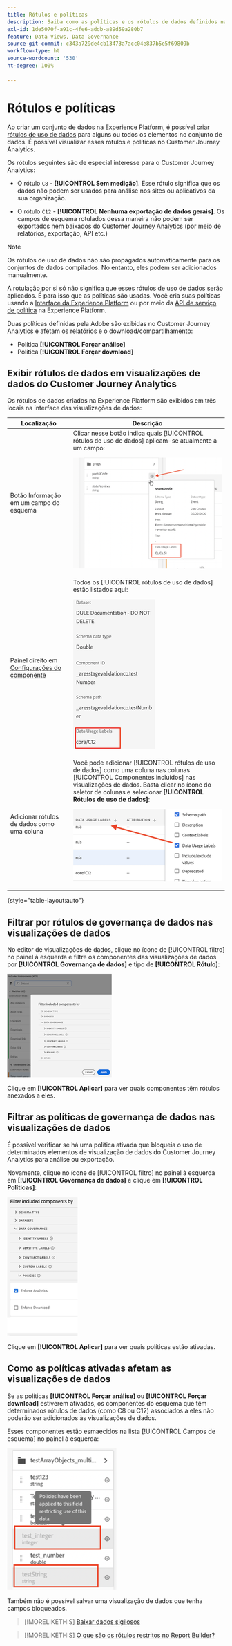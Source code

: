 ```yaml
---
title: Rótulos e políticas
description: Saiba como as políticas e os rótulos de dados definidos na Adobe Experience Platform afetam as visualizações de dados e os relatórios no Customer Journey Analytics.
exl-id: 1de5070f-a91c-4fe6-addb-a89d59a280b7
feature: Data Views, Data Governance
source-git-commit: c343a729de4cb13473a7acc04e837b5e5f69809b
workflow-type: ht
source-wordcount: '530'
ht-degree: 100%

---
```


# Rótulos e políticas

Ao criar um conjunto de dados na Experience Platform, é possível criar [rótulos de uso de dados](https://experienceleague.adobe.com/docs/experience-platform/data-governance/labels/reference.html?lang=pt-BR) para alguns ou todos os elementos no conjunto de dados. É possível visualizar esses rótulos e políticas no Customer Journey Analytics.

Os rótulos seguintes são de especial interesse para o Customer Journey Analytics:

* O rótulo `C8` - **[!UICONTROL Sem medição]**. Esse rótulo significa que os dados não podem ser usados para análise nos sites ou aplicativos da sua organização.

* O rótulo `C12` - **[!UICONTROL Nenhuma exportação de dados gerais]**. Os campos de esquema rotulados dessa maneira não podem ser exportados nem baixados do Customer Journey Analytics (por meio de relatórios, exportação, API etc.)

>[!NOTE]
>
>Os rótulos de uso de dados não são propagados automaticamente para os conjuntos de dados compilados. No entanto, eles podem ser adicionados manualmente.

A rotulação por si só não significa que esses rótulos de uso de dados serão aplicados. É para isso que as políticas são usadas. Você cria suas políticas usando a [Interface da Experience Platform](https://experienceleague.adobe.com/docs/experience-platform/data-governance/policies/user-guide.html?lang=pt-BR) ou por meio da [API de serviço de política](https://experienceleague.adobe.com/docs/experience-platform/data-governance/api/overview.html?lang=pt-BR) na Experience Platform.

Duas políticas definidas pela Adobe são exibidas no Customer Journey Analytics e afetam os relatórios e o download/compartilhamento:

* Política **[!UICONTROL Forçar análise]**
* Política **[!UICONTROL Forçar download]**

## Exibir rótulos de dados em visualizações de dados do Customer Journey Analytics

Os rótulos de dados criados na Experience Platform são exibidos em três locais na interface das visualizações de dados:

| Localização | Descrição |
| --- | --- |
| Botão Informação em um campo do esquema | Clicar nesse botão indica quais [!UICONTROL rótulos de uso de dados] aplicam-se atualmente a um campo:<p>![](assets/data-label-left.png) |
| Painel direito em [Configurações do componente](/help/data-views/component-settings/overview.md) | Todos os [!UICONTROL rótulos de uso de dados] estão listados aqui:<p>![](assets/data-label-right.png) |
| Adicionar rótulos de dados como uma coluna | Você pode adicionar [!UICONTROL rótulos de uso de dados] como uma coluna nas colunas [!UICONTROL Componentes incluídos] nas visualizações de dados. Basta clicar no ícone do seletor de colunas e selecionar **[!UICONTROL Rótulos de uso de dados]**:<p>![](assets/data-label-column.png) |

{style="table-layout:auto"}

## Filtrar por rótulos de governança de dados nas visualizações de dados

No editor de visualizações de dados, clique no ícone de [!UICONTROL filtro] no painel à esquerda e filtre os componentes das visualizações de dados por **[!UICONTROL Governança de dados]** e tipo de **[!UICONTROL Rótulo]**:

![](assets/filter-labels.png)

Clique em **[!UICONTROL Aplicar]** para ver quais componentes têm rótulos anexados a eles.

## Filtrar as políticas de governança de dados nas visualizações de dados

É possível verificar se há uma política ativada que bloqueia o uso de determinados elementos de visualização de dados do Customer Journey Analytics para análise ou exportação.

Novamente, clique no ícone de [!UICONTROL filtro] no painel à esquerda em **[!UICONTROL Governança de dados]** e clique em **[!UICONTROL Políticas]**:

![Filtrar componentes incluídos por lista mostrando a opção Forçar análise selecionada](assets/filter-policies.png)

Clique em **[!UICONTROL Aplicar]** para ver quais políticas estão ativadas.

## Como as políticas ativadas afetam as visualizações de dados

Se as políticas **[!UICONTROL Forçar análise]** ou **[!UICONTROL Forçar download]** estiverem ativadas, os componentes do esquema que têm determinados rótulos de dados (como C8 ou C12) associados a eles não poderão ser adicionados às visualizações de dados.

Esses componentes estão esmaecidos na lista [!UICONTROL Campos de esquema] no painel à esquerda:

![Componentes esmaecidos e a mensagem de Políticas indicando que políticas foram aplicadas a este campo restringindo o uso dos dados](assets/component-greyed.png)

Também não é possível salvar uma visualização de dados que tenha campos bloqueados.

>[!MORELIKETHIS]
>[Baixar dados sigilosos](/help/analysis-workspace/export/download-send.md)

>[!MORELIKETHIS]
>[O que são os rótulos restritos no Report Builder?](https://experienceleague.adobe.com/docs/analytics-platform/using/cja-reportbuilder/restricted-labels.html?lang=pt-BR)


